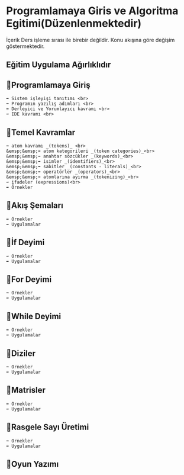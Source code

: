 # Programlamaya Giris ve Algoritma Egitimi(Düzenlenmektedir)

İçerik Ders işleme sırası ile birebir değildir. Konu akışına göre değişim göstermektedir.

## __Eğitim Uygulama Ağırlıklıdır__ 

## 📌Programlamaya Giriş
    ➡️ Sistem işleyişi tanıtımı <br>
    ➡️ Programın yazılış adımları <br>
    ➡️ Derleyici ve Yorumlayıcı kavramı <br>
    ➡️ IDE kavramı <br>

## 📌Temel Kavramlar
    ➡️ atom kavramı _(tokens)_ <br>
    &emsp;&emsp;➡️ atom kategorileri _(token categories)_<br>
    &emsp;&emsp;➡️ anahtar sözcükler _(keywords)_<br>
    &emsp;&emsp;➡️ isimler _(identifiers)_<br>
    &emsp;&emsp;➡️ sabitler _(constants - literals)_<br>
    &emsp;&emsp;➡️ operatörler _(operators)_<br>
    &emsp;&emsp;➡️ atomlarına ayırma _(tokenizing)_<br>
    ➡️ ifadeler (expressions)<br>
    ➡️ Örnekler

## 📌Akış Şemaları
    ➡️ Örnekler
    ➡️ Uygulamalar

## 📌İf Deyimi
    ➡️ Örnekler
    ➡️ Uygulamalar

## 📌For Deyimi
    ➡️ Örnekler
    ➡️ Uygulamalar

## 📌While Deyimi
    ➡️ Örnekler
    ➡️ Uygulamalar

## 📌Diziler
    ➡️ Örnekler
    ➡️ Uygulamalar

## 📌Matrisler
    ➡️ Örnekler
    ➡️ Uygulamalar

## 📌Rasgele Sayı Üretimi
    ➡️ Örnekler
    ➡️ Uygulamalar

## 📌Oyun Yazımı
